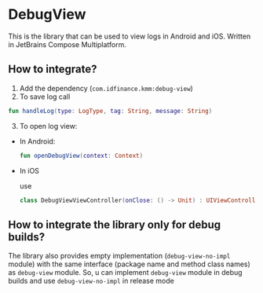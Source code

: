 # DebugView

This is the library that can be used to view logs in Android and iOS. Written in JetBrains Compose Multiplatform.

## How to integrate?

1) Add the dependency (`com.idfinance.kmm:debug-view`)
2) To save log call

```Kotlin
fun handleLog(type: LogType, tag: String, message: String)
```

3) To open log view:
- In Android:

  ```Kotlin
  fun openDebugView(context: Context)
  ```

- In iOS

  use

  ```Swift
  class DebugViewViewController(onClose: () -> Unit) : UIViewController(null, null)
  ```

## How to integrate the library only for debug builds?

The library also provides empty implementation (`debug-view-no-impl` module) with the same interface (package name and method class names) as `debug-view` module.
So, u can implement `debug-view` module in debug builds and use `debug-view-no-impl` in release mode

